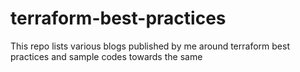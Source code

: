 # terraform-best-practices
This repo lists various blogs published by me around terraform best practices and sample codes towards the same
